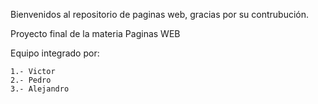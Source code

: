 Bienvenidos al repositorio de paginas web, gracias por su contrubución.

Proyecto final de la materia Paginas WEB

Equipo integrado por: 

	1.- Victor
	2.- Pedro
	3.- Alejandro